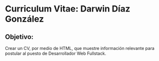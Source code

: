 # Curriculum Vitae: Darwin Díaz González
## Objetivo:
Crear un CV, por medio de HTML, que muestre información relevante para postular al puesto de Desarrollador Web Fullstack.
